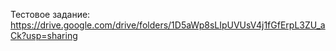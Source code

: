 Тестовое задание: https://drive.google.com/drive/folders/1D5aWp8sLIpUVUsV4j1fGfErpL3ZU_aCk?usp=sharing
